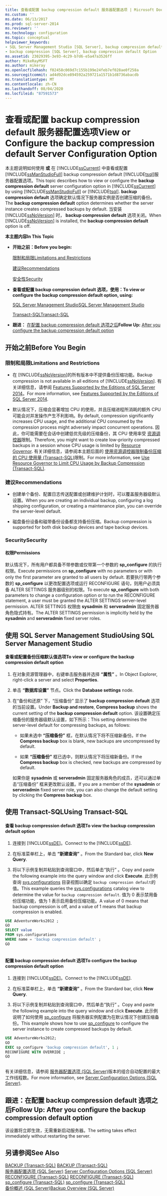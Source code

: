 ```yaml
---
title: 查看或配置 backup compression default 服务器配置选项 | Microsoft Docs
ms.custom: ''
ms.date: 06/13/2017
ms.prod: sql-server-2014
ms.reviewer: ''
ms.technology: configuration
ms.topic: conceptual
helpviewer_keywords:
- SQL Server Management Studio [SQL Server], backup compression default option
- backup compression [SQL Server], backup compression default Option
ms.assetid: 23029395-3e93-4c29-b7d6-e5a47a3526ff
author: MikeRayMSFT
ms.author: mikeray
ms.openlocfilehash: f02458c069d7c155b199e24feb7ef028ae0f258a
ms.sourcegitcommit: ad4d92dce894592a259721a1571b1d8736abacdb
ms.translationtype: MT
ms.contentlocale: zh-CN
ms.lasthandoff: 08/04/2020
ms.locfileid: "87591573"
---
```

# <a name="view-or-configure-the-backup-compression-default-server-configuration-option"></a><span data-ttu-id="2f75c-102">查看或配置 backup compression default 服务器配置选项</span><span class="sxs-lookup"><span data-stu-id="2f75c-102">View or Configure the backup compression default Server Configuration Option</span></span>
  <span data-ttu-id="2f75c-103">本主题说明如何使用 **或** 在 [!INCLUDE[ssCurrent](../../includes/sscurrent-md.md)] 中查看或配置 [!INCLUDE[ssManStudioFull](../../includes/ssmanstudiofull-md.md)] backup compression default [!INCLUDE[tsql](../../includes/tsql-md.md)]服务器配置选项。</span><span class="sxs-lookup"><span data-stu-id="2f75c-103">This topic describes how to view or configure the **backup compression default** server configuration option in [!INCLUDE[ssCurrent](../../includes/sscurrent-md.md)] by using [!INCLUDE[ssManStudioFull](../../includes/ssmanstudiofull-md.md)] or [!INCLUDE[tsql](../../includes/tsql-md.md)].</span></span> <span data-ttu-id="2f75c-104">**backup compression default** 选项确定默认情况下服务器实例是否创建压缩的备份。</span><span class="sxs-lookup"><span data-stu-id="2f75c-104">The **backup compression default** option determines whether the server instance creates compressed backups by default.</span></span> <span data-ttu-id="2f75c-105">当安装 [!INCLUDE[ssNoVersion](../../includes/ssnoversion-md.md)] 时， **backup compression default** 选项关闭。</span><span class="sxs-lookup"><span data-stu-id="2f75c-105">When [!INCLUDE[ssNoVersion](../../includes/ssnoversion-md.md)] is installed, the **backup compression default** option is off.</span></span>  
  
 <span data-ttu-id="2f75c-106">**本主题内容**</span><span class="sxs-lookup"><span data-stu-id="2f75c-106">**In This Topic**</span></span>  
  
-   <span data-ttu-id="2f75c-107">**开始之前：**</span><span class="sxs-lookup"><span data-stu-id="2f75c-107">**Before you begin:**</span></span>  
  
     [<span data-ttu-id="2f75c-108">限制和局限</span><span class="sxs-lookup"><span data-stu-id="2f75c-108">Limitations and Restrictions</span></span>](#Restrictions)  
  
     [<span data-ttu-id="2f75c-109">建议</span><span class="sxs-lookup"><span data-stu-id="2f75c-109">Recommendations</span></span>](#Recommendations)  
  
     [<span data-ttu-id="2f75c-110">安全性</span><span class="sxs-lookup"><span data-stu-id="2f75c-110">Security</span></span>](#Security)  
  
-   <span data-ttu-id="2f75c-111">**查看或配置 backup compression default 选项，使用：**</span><span class="sxs-lookup"><span data-stu-id="2f75c-111">**To view or configure the backup compression default option, using:**</span></span>  
  
     [<span data-ttu-id="2f75c-112">SQL Server Management Studio</span><span class="sxs-lookup"><span data-stu-id="2f75c-112">SQL Server Management Studio</span></span>](#SSMSProcedure)  
  
     [<span data-ttu-id="2f75c-113">Transact-SQL</span><span class="sxs-lookup"><span data-stu-id="2f75c-113">Transact-SQL</span></span>](#TsqlProcedure)  
  
-   <span data-ttu-id="2f75c-114">**跟进：** [在配置 backup compression default 选项之后](#FollowUp)</span><span class="sxs-lookup"><span data-stu-id="2f75c-114">**Follow Up:**  [After you configure the backup compression default option](#FollowUp)</span></span>  
  
##  <a name="before-you-begin"></a><a name="BeforeYouBegin"></a> <span data-ttu-id="2f75c-115">开始之前</span><span class="sxs-lookup"><span data-stu-id="2f75c-115">Before You Begin</span></span>  
  
###  <a name="limitations-and-restrictions"></a><a name="Restrictions"></a> <span data-ttu-id="2f75c-116">限制和局限</span><span class="sxs-lookup"><span data-stu-id="2f75c-116">Limitations and Restrictions</span></span>  
  
-   <span data-ttu-id="2f75c-117">在 [!INCLUDE[ssNoVersion](../../includes/ssnoversion-md.md)]的所有版本中不提供备份压缩功能。</span><span class="sxs-lookup"><span data-stu-id="2f75c-117">Backup compression is not available in all editions of [!INCLUDE[ssNoVersion](../../includes/ssnoversion-md.md)].</span></span> <span data-ttu-id="2f75c-118">有关详细信息，请参阅 [Features Supported by the Editions of SQL Server 2014](../../getting-started/features-supported-by-the-editions-of-sql-server-2014.md)。</span><span class="sxs-lookup"><span data-stu-id="2f75c-118">For more information, see [Features Supported by the Editions of SQL Server 2014](../../getting-started/features-supported-by-the-editions-of-sql-server-2014.md).</span></span>  
  
-   <span data-ttu-id="2f75c-119">默认情况下，压缩会显著增加 CPU 的使用，并且压缩进程所消耗的额外 CPU 可能会对并发操作产生不利影响。</span><span class="sxs-lookup"><span data-stu-id="2f75c-119">By default, compression significantly increases CPU usage, and the additional CPU consumed by the compression process might adversely impact concurrent operations.</span></span> <span data-ttu-id="2f75c-120">因此，你可能需要在会话中创建低优先级的压缩备份，其 CPU 使用率受 [资源调控器](../../relational-databases/resource-governor/resource-governor.md)限制。</span><span class="sxs-lookup"><span data-stu-id="2f75c-120">Therefore, you might want to create low-priority compressed backups in a session whose CPU usage is limited by [Resource Governor](../../relational-databases/resource-governor/resource-governor.md).</span></span> <span data-ttu-id="2f75c-121">有关详细信息，请参阅本主题后面的 [使用资源调控器限制备份压缩的 CPU 使用量 (Transact-SQL)](../../relational-databases/backup-restore/use-resource-governor-to-limit-cpu-usage-by-backup-compression-transact-sql.md)限制。</span><span class="sxs-lookup"><span data-stu-id="2f75c-121">For more information, see [Use Resource Governor to Limit CPU Usage by Backup Compression &#40;Transact-SQL&#41;](../../relational-databases/backup-restore/use-resource-governor-to-limit-cpu-usage-by-backup-compression-transact-sql.md).</span></span>  
  
###  <a name="recommendations"></a><a name="Recommendations"></a> <span data-ttu-id="2f75c-122">建议</span><span class="sxs-lookup"><span data-stu-id="2f75c-122">Recommendations</span></span>  
  
-   <span data-ttu-id="2f75c-123">创建单个备份、配置日志传送配置或创建维护计划时，可以覆盖服务器级默认设置。</span><span class="sxs-lookup"><span data-stu-id="2f75c-123">When you are creating an individual backup, configuring a log shipping configuration, or creating a maintenance plan, you can override the server-level default.</span></span>  
  
-   <span data-ttu-id="2f75c-124">磁盘备份设备和磁带备份设备都支持备份压缩。</span><span class="sxs-lookup"><span data-stu-id="2f75c-124">Backup compression is supported for both disk backup devices and tape backup devices.</span></span>  
  
###  <a name="security"></a><a name="Security"></a> <span data-ttu-id="2f75c-125">Security</span><span class="sxs-lookup"><span data-stu-id="2f75c-125">Security</span></span>  
  
####  <a name="permissions"></a><a name="Permissions"></a> <span data-ttu-id="2f75c-126">权限</span><span class="sxs-lookup"><span data-stu-id="2f75c-126">Permissions</span></span>  
 <span data-ttu-id="2f75c-127">默认情况下，所有用户都具备不带参数或仅带第一个参数的 **sp_configure** 的执行权限。</span><span class="sxs-lookup"><span data-stu-id="2f75c-127">Execute permissions on **sp_configure** with no parameters or with only the first parameter are granted to all users by default.</span></span> <span data-ttu-id="2f75c-128">若要执行带两个参数的 **sp_configure** 以更改配置选项或运行 RECONFIGURE 语句，则用户必须具备 ALTER SETTINGS 服务器级别的权限。</span><span class="sxs-lookup"><span data-stu-id="2f75c-128">To execute **sp_configure** with both parameters to change a configuration option or to run the RECONFIGURE statement, a user must be granted the ALTER SETTINGS server-level permission.</span></span> <span data-ttu-id="2f75c-129">ALTER SETTINGS 权限由 **sysadmin** 和 **serveradmin** 固定服务器角色隐式持有。</span><span class="sxs-lookup"><span data-stu-id="2f75c-129">The ALTER SETTINGS permission is implicitly held by the **sysadmin** and **serveradmin** fixed server roles.</span></span>  
  
##  <a name="using-sql-server-management-studio"></a><a name="SSMSProcedure"></a> <span data-ttu-id="2f75c-130">使用 SQL Server Management Studio</span><span class="sxs-lookup"><span data-stu-id="2f75c-130">Using SQL Server Management Studio</span></span>  
  
#### <a name="to-view-or-configure-the-backup-compression-default-option"></a><span data-ttu-id="2f75c-131">查看或配置备份压缩默认值选项</span><span class="sxs-lookup"><span data-stu-id="2f75c-131">To view or configure the backup compression default option</span></span>  
  
1.  <span data-ttu-id="2f75c-132">在对象资源管理器中，右键单击服务器并选择 **“属性”** 。</span><span class="sxs-lookup"><span data-stu-id="2f75c-132">In Object Explorer, right-click a server and select **Properties**.</span></span>  
  
2.  <span data-ttu-id="2f75c-133">单击 **“数据库设置”** 节点。</span><span class="sxs-lookup"><span data-stu-id="2f75c-133">Click the **Database settings** node.</span></span>  
  
3.  <span data-ttu-id="2f75c-134">在“备份和还原” 下，“压缩备份”  显示了 **backup compression default** 选项的当前设置。</span><span class="sxs-lookup"><span data-stu-id="2f75c-134">Under **Backup and restore**, **Compress backup** shows the current setting of the **backup compression default** option.</span></span> <span data-ttu-id="2f75c-135">该设置确定压缩备份的服务器级默认设置，如下所示：</span><span class="sxs-lookup"><span data-stu-id="2f75c-135">This setting determines the server-level default for compressing backups, as follows:</span></span>  
  
    -   <span data-ttu-id="2f75c-136">如果未选中 **“压缩备份”** 框，在默认情况下将不压缩新备份。</span><span class="sxs-lookup"><span data-stu-id="2f75c-136">If the **Compress backup** box is blank, new backups are uncompressed by default.</span></span>  
  
    -   <span data-ttu-id="2f75c-137">如果 **“压缩备份”** 框已选中，则默认情况下将压缩新备份。</span><span class="sxs-lookup"><span data-stu-id="2f75c-137">If the **Compress backup** box is checked, new backups are compressed by default.</span></span>  
  
     <span data-ttu-id="2f75c-138">如果你是 **sysadmin** 或 **serveradmin** 固定服务器角色的成员，还可以通过单击“压缩备份”  框来更改默认设置。</span><span class="sxs-lookup"><span data-stu-id="2f75c-138">If you are a member of the **sysadmin** or **serveradmin** fixed server role, you can also change the default setting by clicking the **Compress backup** box.</span></span>  
  
##  <a name="using-transact-sql"></a><a name="TsqlProcedure"></a> <span data-ttu-id="2f75c-139">使用 Transact-SQL</span><span class="sxs-lookup"><span data-stu-id="2f75c-139">Using Transact-SQL</span></span>  
  
#### <a name="to-view-the-backup-compression-default-option"></a><span data-ttu-id="2f75c-140">查看 backup compression default 选项</span><span class="sxs-lookup"><span data-stu-id="2f75c-140">To view the backup compression default option</span></span>  
  
1.  <span data-ttu-id="2f75c-141">连接到 [!INCLUDE[ssDE](../../includes/ssde-md.md)]。</span><span class="sxs-lookup"><span data-stu-id="2f75c-141">Connect to the [!INCLUDE[ssDE](../../includes/ssde-md.md)].</span></span>  
  
2.  <span data-ttu-id="2f75c-142">在标准菜单栏上，单击 **“新建查询”** 。</span><span class="sxs-lookup"><span data-stu-id="2f75c-142">From the Standard bar, click **New Query**.</span></span>  
  
3.  <span data-ttu-id="2f75c-143">将以下示例复制并粘贴到查询窗口中，然后单击“执行” 。</span><span class="sxs-lookup"><span data-stu-id="2f75c-143">Copy and paste the following example into the query window and click **Execute**.</span></span> <span data-ttu-id="2f75c-144">此示例查询 [sys.configurations](/sql/relational-databases/system-catalog-views/sys-configurations-transact-sql) 目录视图以确定 `backup compression default`的值。</span><span class="sxs-lookup"><span data-stu-id="2f75c-144">This example queries the [sys.configurations](/sql/relational-databases/system-catalog-views/sys-configurations-transact-sql) catalog view to determine the value for `backup compression default`.</span></span> <span data-ttu-id="2f75c-145">值为 0 表示禁用备份压缩功能，值为 1 表示启用备份压缩功能。</span><span class="sxs-lookup"><span data-stu-id="2f75c-145">A value of 0 means that backup compression is off, and a value of 1 means that backup compression is enabled.</span></span>  
  
```sql  
USE AdventureWorks2012 ;  
GO  
SELECT value   
FROM sys.configurations   
WHERE name = 'backup compression default' ;  
GO  
  
```  
  
#### <a name="to-configure-the-backup-compression-default-option"></a><span data-ttu-id="2f75c-146">配置 backup compression default 选项</span><span class="sxs-lookup"><span data-stu-id="2f75c-146">To configure the backup compression default option</span></span>  
  
1.  <span data-ttu-id="2f75c-147">连接到 [!INCLUDE[ssDE](../../includes/ssde-md.md)]。</span><span class="sxs-lookup"><span data-stu-id="2f75c-147">Connect to the [!INCLUDE[ssDE](../../includes/ssde-md.md)].</span></span>  
  
2.  <span data-ttu-id="2f75c-148">在标准菜单栏上，单击 **“新建查询”** 。</span><span class="sxs-lookup"><span data-stu-id="2f75c-148">From the Standard bar, click **New Query**.</span></span>  
  
3.  <span data-ttu-id="2f75c-149">将以下示例复制并粘贴到查询窗口中，然后单击“执行” 。</span><span class="sxs-lookup"><span data-stu-id="2f75c-149">Copy and paste the following example into the query window and click **Execute**.</span></span> <span data-ttu-id="2f75c-150">此示例说明了如何使用 [sp_configure](/sql/relational-databases/system-stored-procedures/sp-configure-transact-sql) 将服务器实例配置为在默认情况下创建压缩备份。</span><span class="sxs-lookup"><span data-stu-id="2f75c-150">This example shows how to use [sp_configure](/sql/relational-databases/system-stored-procedures/sp-configure-transact-sql) to configure the server instance to create compressed backups by default.</span></span>  
  
```sql  
USE AdventureWorks2012;  
GO  
EXEC sp_configure 'backup compression default', 1 ;  
RECONFIGURE WITH OVERRIDE ;  
GO  
  
```  
  
 <span data-ttu-id="2f75c-151">有关详细信息，请参阅 [服务器配置选项 (SQL Server)](server-configuration-options-sql-server.md)版本的组合自动配置的最大工作线程数。</span><span class="sxs-lookup"><span data-stu-id="2f75c-151">For more information, see [Server Configuration Options &#40;SQL Server&#41;](server-configuration-options-sql-server.md).</span></span>  
  
##  <a name="follow-up-after-you-configure-the-backup-compression-default-option"></a><a name="FollowUp"></a> <span data-ttu-id="2f75c-152">跟进：在配置 backup compression default 选项之后</span><span class="sxs-lookup"><span data-stu-id="2f75c-152">Follow Up: After you configure the backup compression default option</span></span>  
 <span data-ttu-id="2f75c-153">该设置将立即生效，无需重新启动服务器。</span><span class="sxs-lookup"><span data-stu-id="2f75c-153">The setting takes effect immediately without restarting the server.</span></span>  
  
## <a name="see-also"></a><span data-ttu-id="2f75c-154">另请参阅</span><span class="sxs-lookup"><span data-stu-id="2f75c-154">See Also</span></span>  
 <span data-ttu-id="2f75c-155">[BACKUP (Transact-SQL)](/sql/t-sql/statements/backup-transact-sql) </span><span class="sxs-lookup"><span data-stu-id="2f75c-155">[BACKUP &#40;Transact-SQL&#41;](/sql/t-sql/statements/backup-transact-sql) </span></span>  
 <span data-ttu-id="2f75c-156">[服务器配置选项 (SQL Server)](server-configuration-options-sql-server.md) </span><span class="sxs-lookup"><span data-stu-id="2f75c-156">[Server Configuration Options &#40;SQL Server&#41;](server-configuration-options-sql-server.md) </span></span>  
 <span data-ttu-id="2f75c-157">[RECONFIGURE (Transact-SQL)](/sql/t-sql/language-elements/reconfigure-transact-sql) </span><span class="sxs-lookup"><span data-stu-id="2f75c-157">[RECONFIGURE &#40;Transact-SQL&#41;](/sql/t-sql/language-elements/reconfigure-transact-sql) </span></span>  
 <span data-ttu-id="2f75c-158">[sp_configure &#40;Transact-SQL&#41;](/sql/relational-databases/system-stored-procedures/sp-configure-transact-sql) </span><span class="sxs-lookup"><span data-stu-id="2f75c-158">[sp_configure &#40;Transact-SQL&#41;](/sql/relational-databases/system-stored-procedures/sp-configure-transact-sql) </span></span>  
 [<span data-ttu-id="2f75c-159">备份概述 (SQL Server)</span><span class="sxs-lookup"><span data-stu-id="2f75c-159">Backup Overview &#40;SQL Server&#41;</span></span>](../../relational-databases/backup-restore/backup-overview-sql-server.md)  
  
  
